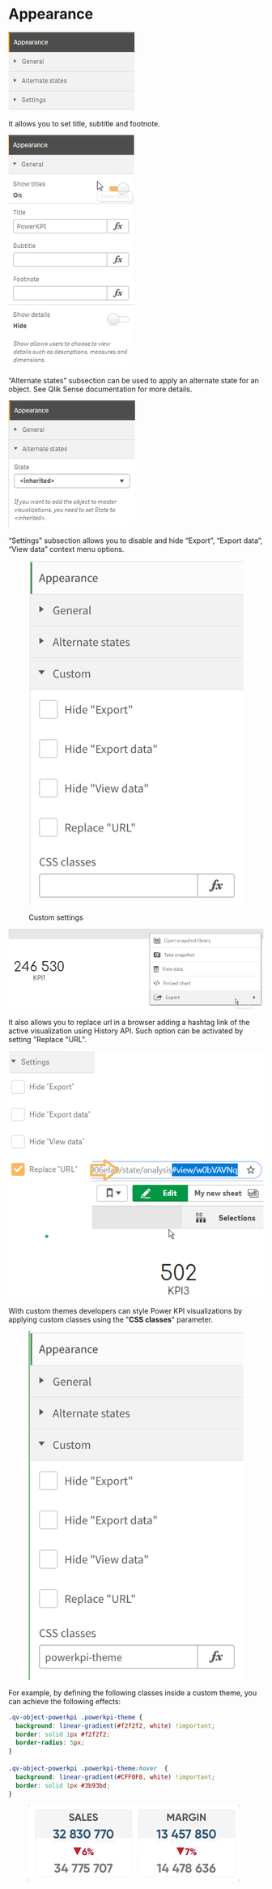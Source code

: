 # Appearance

![](<../.gitbook/assets/image (24).png>)

It allows you to set title, subtitle and footnote.

![General](<../.gitbook/assets/image (25).png>)

“Alternate states” subsection can be used to apply an alternate state for an object. See Qlik Sense documentation for more details.

![Alternative states](<../.gitbook/assets/image (26).png>)

“Settings” subsection allows you to disable and hide “Export”, “Export data”, “View data” context menu options.&#x20;



<figure><img src="../.gitbook/assets/AppearSettings.png" alt=""><figcaption><p>Custom settings</p></figcaption></figure>



![Visualization context menu](<../.gitbook/assets/image (28).png>)

It also allows you to replace url in a browser adding a hashtag link of the active visualization using History API. Such option can be activated by setting "Replace "URL".

![Replace "URL"](<../.gitbook/assets/image (29).png>)



With custom themes developers can style Power KPI visualizations by applying custom classes using the "**CSS classes**" parameter.

<figure><img src="../.gitbook/assets/CssClasses.png" alt=""><figcaption></figcaption></figure>

For example, by defining the following classes inside a custom theme, you can achieve the following effects:

```css
.qv-object-powerkpi .powerkpi-theme {
  background: linear-gradient(#f2f2f2, white) !important;
  border: solid 1px #f2f2f2;
  border-radius: 5px;
}

.qv-object-powerkpi .powerkpi-theme:hover  {
  background: linear-gradient(#CFF0F8, white) !important;
  border: solid 1px #3b93bd;
}
```

<figure><img src="../.gitbook/assets/CssClasses.gif" alt=""><figcaption></figcaption></figure>
